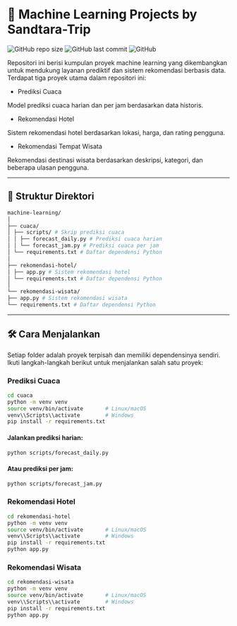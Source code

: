 # 🧠 Machine Learning Projects by Sandtara-Trip

![GitHub repo size](https://img.shields.io/github/repo-size/Sandtara-Trip/machine-learning)
![GitHub last commit](https://img.shields.io/github/last-commit/Sandtara-Trip/machine-learning)
![GitHub](https://img.shields.io/github/license/Sandtara-Trip/machine-learning)

Repositori ini berisi kumpulan proyek machine learning yang dikembangkan untuk mendukung layanan prediktif dan sistem rekomendasi berbasis data. Terdapat tiga proyek utama dalam repositori ini:

- Prediksi Cuaca

Model prediksi cuaca harian dan per jam berdasarkan data historis.

- Rekomendasi Hotel

Sistem rekomendasi hotel berdasarkan lokasi, harga, dan rating pengguna.

- Rekomendasi Tempat Wisata

Rekomendasi destinasi wisata berdasarkan deskripsi, kategori, dan beberapa ulasan pengguna.

---

## 📁 Struktur Direktori
```bash
machine-learning/
│
├── cuaca/
│ ├── scripts/ # Skrip prediksi cuaca
│ │ ├── forecast_daily.py # Prediksi cuaca harian
│ │ └── forecast_jam.py # Prediksi cuaca per jam
│ └── requirements.txt # Daftar dependensi Python
│
├── rekomendasi-hotel/
│ ├── app.py # Sistem rekomendasi hotel
│ └── requirements.txt # Daftar dependensi Python
│
└── rekomendasi-wisata/
├── app.py # Sistem rekomendasi wisata
└── requirements.txt # Daftar dependensi Python
```
---

## 🛠️ Cara Menjalankan

Setiap folder adalah proyek terpisah dan memiliki dependensinya sendiri. Ikuti langkah-langkah berikut untuk menjalankan salah satu proyek:

### Prediksi Cuaca
```bash
cd cuaca
python -m venv venv
source venv/bin/activate       # Linux/macOS
venv\\Scripts\\activate        # Windows
pip install -r requirements.txt
```

#### Jalankan prediksi harian:
```bash
python scripts/forecast_daily.py
```
#### Atau prediksi per jam:
```bash
python scripts/forecast_jam.py
```

### Rekomendasi Hotel
```bash
cd rekomendasi-hotel
python -m venv venv
source venv/bin/activate       # Linux/macOS
venv\\Scripts\\activate        # Windows
pip install -r requirements.txt
python app.py
```

### Rekomendasi Wisata
```bash
cd rekomendasi-wisata
python -m venv venv
source venv/bin/activate       # Linux/macOS
venv\\Scripts\\activate        # Windows
pip install -r requirements.txt
python app.py
```
